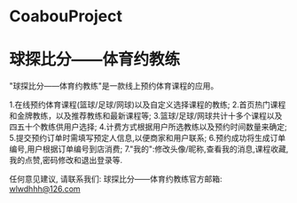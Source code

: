 # CoabouProject
# 球探比分——体育约教练

  "球探比分——体育约教练"是一款线上预约体育课程的应用。
  
  1.在线预约体育课程(篮球/足球/网球)以及自定义选择课程的教练;
  2.首页热门课程和金牌教练，以及推荐教练和最新课程等;
  3.篮球/足球/网球共计十多个课程以及四五十个教练供用户选择;
  4.计费方式根据用户所选教练以及预约时间数量来确定;
  5.提交预约订单时需填写预定人信息,以便商家和用户联系;
  6.预约成功将生成订单编号,用户根据订单编号到店消费;
  7."我的":修改头像/昵称,查看我的消息,课程收藏,我的点赞,密码修改和退出登录等.

  任何意见建议, 请联系我们: 
  球探比分——体育约教练官方邮箱: wlwdhhh@126.com
